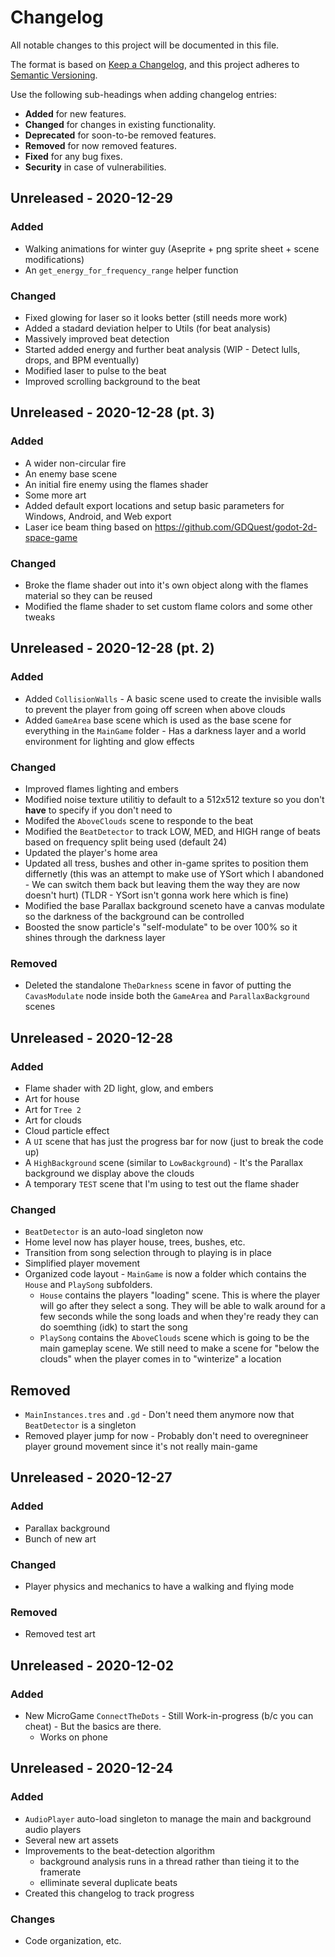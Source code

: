 # Changelog

All notable changes to this project will be documented in this file.

The format is based on [Keep a Changelog](https://keepachangelog.com/en/1.0.0/),
and this project adheres to [Semantic Versioning](https://semver.org/spec/v2.0.0.html).

Use the following sub-headings when adding changelog entries:

* __Added__ for new features.
* __Changed__ for changes in existing functionality.
* __Deprecated__ for soon-to-be removed features.
* __Removed__ for now removed features.
* __Fixed__ for any bug fixes.
* __Security__ in case of vulnerabilities.

## Unreleased - 2020-12-29

### Added

* Walking animations for winter guy (Aseprite + png sprite sheet + scene modifications)
* An `get_energy_for_frequency_range` helper function 

### Changed

* Fixed glowing for laser so it looks better (still needs more work)
* Added a stadard deviation helper to Utils (for beat analysis)
* Massively improved beat detection
* Started added energy and further beat analysis (WIP - Detect lulls, drops, and BPM eventually)
* Modified laser to pulse to the beat
* Improved scrolling background to the beat

## Unreleased - 2020-12-28 (pt. 3)

### Added

* A wider non-circular fire
* An enemy base scene
* An initial fire enemy using the flames shader
* Some more art
* Added default export locations and setup basic parameters for Windows, Android, and Web export
* Laser ice beam thing based on https://github.com/GDQuest/godot-2d-space-game

### Changed

* Broke the flame shader out into it's own object along with the flames material so they can be reused
* Modified the flame shader to set custom flame colors and some other tweaks

## Unreleased - 2020-12-28 (pt. 2)

### Added

* Added `CollisionWalls` - A basic scene used to create the invisible walls to prevent the player from going off screen when above clouds
* Added `GameArea` base scene which is used as the base scene for everything in the `MainGame` folder - Has a darkness layer and a world environment for lighting and glow effects

### Changed

* Improved flames lighting and embers 
* Modified noise texture utilitiy to default to a 512x512 texture so you don't __have__ to specify if you don't need to
* Modifed the `AboveClouds` scene to responde to the beat
* Modified the `BeatDetector` to track LOW, MED, and HIGH range of beats based on frequency split being used (default 24)
* Updated the player's home area
* Updated all tress, bushes and other in-game sprites to position them differnetly (this was an attempt to make use of YSort which I abandoned - We can switch them back but leaving them the way they are now doesn't hurt) (TLDR - YSort isn't gonna work here which is fine)
* Modified the base Parallax background sceneto have a canvas modulate so the darkness of the background can be controlled
* Boosted the snow particle's "self-modulate" to be over 100% so it shines through the darkness layer

### Removed

* Deleted the standalone `TheDarkness` scene in favor of putting the `CavasModulate` node inside both the `GameArea` and `ParallaxBackground` scenes

## Unreleased - 2020-12-28

### Added

* Flame shader with 2D light, glow, and embers
* Art for house
* Art for `Tree 2`
* Art for clouds
* Cloud particle effect
* A `UI` scene that has just the progress bar for now (just to break the code up)
* A `HighBackground` scene (similar to `LowBackground`) - It's the Parallax background we display above the clouds
* A temporary `TEST` scene that I'm using to test out the flame shader

### Changed

* `BeatDetector` is an auto-load singleton now
* Home level now has player house, trees, bushes, etc.
* Transition from song selection through to playing is in place
* Simplified player movement
* Organized code layout - `MainGame` is now a folder which contains the `House` and `PlaySong` subfolders.
    * `House` contains the players "loading" scene. This is where the player will go after they select a song. They will be able to walk around for a few seconds while the song loads and when they're ready they can do soemthing (idk) to start the song
    * `PlaySong` contains the `AboveClouds` scene which is going to be the main gameplay scene. We still need to make a scene for "below the clouds" when the player comes in to "winterize" a location

## Removed

* `MainInstances.tres` and `.gd` - Don't need them anymore now that `BeatDetector` is a singleton
* Removed player jump for now - Probably don't need to overegnineer player ground movement since it's not really main-game

## Unreleased - 2020-12-27

### Added

* Parallax background
* Bunch of new art

### Changed

* Player physics and mechanics to have a walking and flying mode

### Removed

* Removed test art

## Unreleased - 2020-12-02

### Added

* New MicroGame `ConnectTheDots` - Still Work-in-progress (b/c you can cheat) - But the basics are there.
  * Works on phone

## Unreleased - 2020-12-24

### Added

* `AudioPlayer` auto-load singleton to manage the main and background audio players
* Several new art assets
* Improvements to the beat-detection algorithm
    * background analysis runs in a thread rather than tieing it to the framerate
    * elliminate several duplicate beats
* Created this changelog to track progress

### Changes

* Code organization, etc.